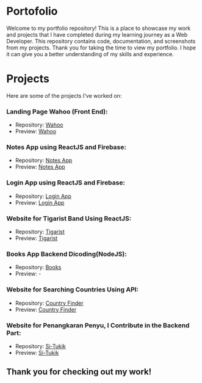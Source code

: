# Portofolio 
Welcome to my portfolio repository! This is a place to showcase my work and projects that I have completed during my learning journey as a Web Developer. This repository contains code, documentation, and screenshots from my projects. Thank you for taking the time to view my portfolio. I hope it can give you a better understanding of my skills and experience.

# Projects
Here are some of the projects I've worked on:

###  Landing Page Wahoo (Front End): 
  * Repository: [Wahoo](https://github.com/argf013/Landing)
  * Preview:  [Wahoo](https://wahoo-1.netlify.app/)
### Notes App using ReactJS and Firebase: 
  * Repository: [Notes App](https://github.com/argf013/notes-app-react)
  * Preview: [Notes App](https://notesv1-0.web.app/)
### Login App using ReactJS and Firebase: 
  * Repository: [Login App](https://github.com/argf013/react-firebase-login)
  * Preview: [Login App](https://login-v1.web.app/)
### Website for Tigarist Band Using ReactJS: 
  * Repository: [Tigarist](https://github.com/argf013/tigarist)
  * Preview: [Tigarist](https://tiqarist.web.app/)
### Books App Backend Dicoding(NodeJS): 
  * Repository: [Books](https://github.com/argf013/dicoding-books-Api)
  * Preview: -
### Website for Searching Countries Using API: 
  * Repository: [Country Finder](https://github.com/argf013/Country-Finder)
  * Preview: [Country Finder](https://countryfinder1.netlify.app/)
### Website for Penangkaran Penyu, I Contribute in the Backend Part: 
  * Repository: [Si-Tukik](https://github.com/nandito-amri/Si-Tukik)
  * Preview: [Si-Tukik](https://situkik.netlify.app/#/) 

## Thank you for checking out my work!

